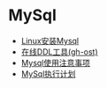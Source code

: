 # MySql

* [Linux安装Mysql](./install.md)
* [在线DDL工具(gh-ost)](./gh-ost.md)
* [Mysql使用注意事项](./announcements.md)
* [MySql执行计划](./explain.md)